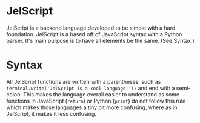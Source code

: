 # JelScript
JelScript is a backend language developed to be simple with a hard foundation. JelScript is a based off of JavaScript syntax with a Python
parser. It's main purpose is to have all elements be the same. (See Syntax.)
# Syntax
All JelScript functions are written with a parentheses, such as `terminal.write('JelScript is a cool language!');` and end with a semi-colon.
This makes the language overall easier to understand as some functions in JavaScript (`return`) or Python (`print`) do not follow this rule
which makes those languages a tiny bit more confusing, where as in JelScript, it makes it less confusing.
